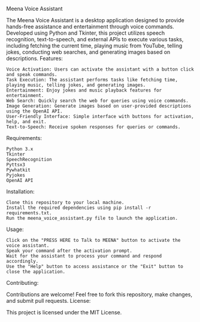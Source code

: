 Meena Voice Assistant

The Meena Voice Assistant is a desktop application designed to provide hands-free assistance and entertainment through voice commands. Developed using Python and Tkinter, this project utilizes speech recognition, text-to-speech, and external APIs to execute various tasks, including fetching the current time, playing music from YouTube, telling jokes, conducting web searches, and generating images based on descriptions.
Features:

    Voice Activation: Users can activate the assistant with a button click and speak commands.
    Task Execution: The assistant performs tasks like fetching time, playing music, telling jokes, and generating images.
    Entertainment: Enjoy jokes and music playback features for entertainment.
    Web Search: Quickly search the web for queries using voice commands.
    Image Generation: Generate images based on user-provided descriptions using the OpenAI API.
    User-Friendly Interface: Simple interface with buttons for activation, help, and exit.
    Text-to-Speech: Receive spoken responses for queries or commands.

Requirements:

    Python 3.x
    Tkinter
    SpeechRecognition
    Pyttsx3
    Pywhatkit
    Pyjokes
    OpenAI API

Installation:

    Clone this repository to your local machine.
    Install the required dependencies using pip install -r requirements.txt.
    Run the meena_voice_assistant.py file to launch the application.

Usage:

    Click on the "PRESS HERE to Talk to MEENA" button to activate the voice assistant.
    Speak your command after the activation prompt.
    Wait for the assistant to process your command and respond accordingly.
    Use the "Help" button to access assistance or the "Exit" button to close the application.

Contributing:

Contributions are welcome! Feel free to fork this repository, make changes, and submit pull requests.
License:

This project is licensed under the MIT License.
